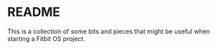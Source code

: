 README
======

This is a collection of some bits and pieces that might be useful when starting a Fitbit OS project.
